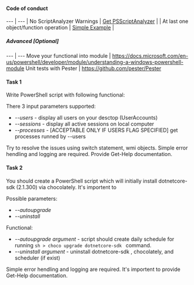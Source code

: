 #### Code of conduct

--- | ---
| No ScriptAnalyzer Warnings | [Get PSScriptAnalyzer](https://github.com/PowerShell/PSScriptAnalyzer) |
| At last one object/function operation | [Simple Example](https://ss64.com/ps/syntax-functions.html) |

##### Advanced [Optional]

--- | ---
Move your functional into module | https://docs.microsoft.com/en-us/powershell/developer/module/understanding-a-windows-powershell-module
Unit tests with Pester | https://github.com/pester/Pester

#### Task 1

Write PowerShell script with following functional:

There 3 input parameters supported: 
 - *--users*     -  display all users on your desctop (UserAccounts)
 - *--sessions*  -  display all active sessions on local computer
 - *--processes* -  [ACCEPTABLE ONLY IF USERS FLAG SPECIFIED] get processes runned by --users 

Try to resolve the issues using switch statement, wmi objects. 
Simple error hendling and logging are required.
Provide Get-Help documentation.

#### Task 2


You should create a PowerShell script which will initially install dotnetcore-sdk (2.1.300) via chocolately.
It's importent to

Possible parameters: 
 - *--autoupgrade*
 - *--uninstall*

Functional:

 - *--autoupgrade argument* - script should create daily schedule for running ```sh > choco upgrade dotnetcore-sdk ``` command.
 - *--uninstall argument* - uninstall dotnetcore-sdk , chocolately, and scheduler (if exist)
 
Simple error hendling and logging are required.
It's importent to provide Get-Help documentation.